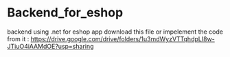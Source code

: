 # Backend_for_eshop
backend using .net for eshop app
download this file or impelement the code from it :
https://drive.google.com/drive/folders/1u3mdWyzVTTqhdpLI8w-JTiuO4iAAMdOE?usp=sharing
